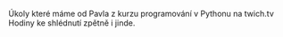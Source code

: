 Úkoly které máme od Pavla z kurzu programování v Pythonu na twich.tv
Hodiny ke shlédnutí zpětně i jinde.